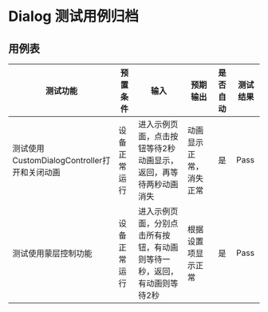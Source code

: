 # Dialog 测试用例归档

## 用例表

| 测试功能                              | 预置条件       | 输入                                   | 预期输出        | 是否自动 | 测试结果 |
|-----------------------------------| -------------- |--------------------------------------|-------------| :------- | -------- |
| 测试使用CustomDialogController打开和关闭动画 | 设备正常运行   | 进入示例页面，点击按钮等待2秒动画显示，返回，再等待两秒动画消失     | 动画显示正常，消失正常 | 是       | Pass     |
| 测试使用蒙层控制功能                        | 设备正常运行   | 进入示例页面，分别点击所有按钮，有动画则等待一秒，返回，有动画则等待2秒 | 根据设置项显示正常   | 是       | Pass     |